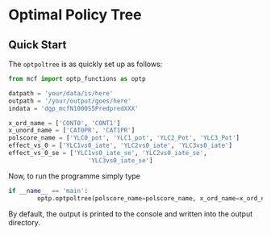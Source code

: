 # Optimal Policy Tree

## Quick Start

The ``optpoltree`` is as quickly set up as follows:

```python
from mcf import optp_functions as optp

datpath = 'your/data/is/here'
outpath = '/your/output/goes/here'
indata = 'dgp_mcfN1000S5PredpredXXX'

x_ord_name = ['CONT0', 'CONT1']
x_unord_name = ['CAT0PR', 'CAT1PR']
polscore_name = ['YLC0_pot', 'YLC1_pot', 'YLC2_Pot', 'YLC3_Pot']
effect_vs_0 = ['YLC1vs0_iate', 'YLC2vs0_iate', 'YLC3vs0_iate']
effect_vs_0_se = ['YLC1vs0_iate_se', 'YLC2vs0_iate_se',
                      'YLC3vs0_iate_se']
```

Now, to run the programme simply type

```python
if __name__ == 'main':
		optp.optpoltree(polscore_name=polscore_name, x_ord_name=x_ord_name, x_unord_name=x_unord_name, effect_vs_0=effect_vs_0, effect_vs_0_se=effect_vs_0_se,  indata=indata, datpath=datpath, outpath=outpath
```

By default, the output is printed to the console and written into the output directory.
